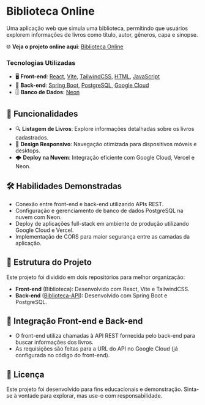 # Biblioteca Online

Uma aplicação web que simula uma biblioteca, permitindo que usuários explorem informações de livros como título, autor, gêneros, capa e sinopse.

🌐 **Veja o projeto online aqui**: [Biblioteca Online](https://biblioteca-nu-dusky.vercel.app)

### Tecnologias Utilizadas

- 🖥️ **Front-end**: [React](https://react.dev/), [Vite](https://vite.dev/), [TailwindCSS](https://tailwindcss.com/), [HTML](https://developer.mozilla.org/pt-BR/docs/Web/HTML), [JavaScript](https://developer.mozilla.org/pt-BR/docs/Web/JavaScript)
- 🔧 **Back-end**: [Spring Boot](https://spring.io/projects/spring-boot), [PostgreSQL](https://www.postgresql.org/), [Google Cloud](https://cloud.google.com/)
- 🗄️ **Banco de Dados**: [Neon](https://neon.tech/)

## 📌 Funcionalidades

- 🔍 **Listagem de Livros**: Explore informações detalhadas sobre os livros cadastrados.
- 📱 **Design Responsivo**: Navegação otimizada para dispositivos móveis e desktops.
- 🌩️ **Deploy na Nuvem**: Integração eficiente com Google Cloud, Vercel e Neon.

## 🛠️ Habilidades Demonstradas

- Conexão entre front-end e back-end utilizando APIs REST.
- Configuração e gerenciamento de banco de dados PostgreSQL na nuvem com Neon.
- Deploy de aplicações full-stack em ambiente de produção utilizando Google Cloud e Vercel.
- Implementação de CORS para maior segurança entre as camadas da aplicação.

## 🌟 Estrutura do Projeto

Este projeto foi dividido em dois repositórios para melhor organização:

- **Front-end** (Biblioteca): Desenvolvido com React, Vite e TailwindCSS.
- **Back-end** ([Biblioteca-API](https://github.com/Luizxdas/Biblioteca-API)): Desenvolvido com Spring Boot e PostgreSQL.

## 🔗 Integração Front-end e Back-end

- O front-end utiliza chamadas à API REST fornecida pelo back-end para buscar informações dos livros.
- As requisições são feitas para a URL do API no Google Cloud (já configurada no código do front-end).

## 📜 Licença

Este projeto foi desenvolvido para fins educacionais e demonstração. Sinta-se à vontade para explorar, mas use-o com responsabilidade.
